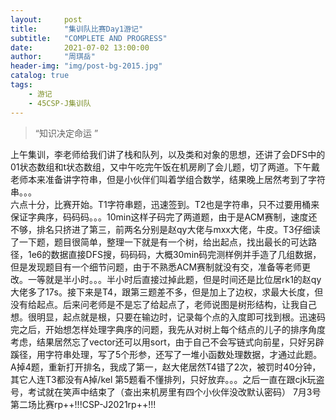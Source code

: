 ```yaml
---
layout:     post
title:      "集训队比赛Day1游记"
subtitle:   "COMPLETE AND PROGRESS"
date:       2021-07-02 13:00:00
author:     "周琪岳"
header-img: "img/post-bg-2015.jpg"
catalog: true
tags:
    - 游记
    - 45CSP-J集训队
---
```


> “知识决定命运 ”

  上午集训，李老师给我们讲了栈和队列，以及类和对象的思想，还讲了会DFS中的01状态数组和t状态数组，又中午吃完午饭在机房刷了会儿题，切了两道。下午戴老师本来准备讲字符串，但是小伙伴们叫着学组合数学，结果晚上居然考到了字符串。。。  
  六点十分，比赛开始。T1字符串题，迅速签到。T2也是字符串，只不过要用桶来保证字典序，码码码。。。10min这样子码完了两道题，由于是ACM赛制，速度还不够，排名只挤进了第三，前两名分别是赵qy大佬与mxx大佬，牛皮。T3仔细读了一下题，题目很简单，整理一下就是有一个树，给出起点，找出最长的可达路径，1e6的数据直接DFS搜，码码码，大概30min码完测样例并手造了几组数据，但是发现题目有一个细节问题，由于不熟悉ACM赛制就没有交，准备等老师更改。一等就是半小时。。。半小时后直接过掉此题，但是时间还是比位居rk1的赵qy大佬多了17s。接下来是T4，跟第三题差不多，但是加上了边权，求最大长度，但没有给起点。后来问老师是不是忘了给起点了，老师说图是树形结构，让我自己想。很明显，起点就是根，只要在输边时，记录每个点的入度即可找到根。迅速码完之后，开始想怎样处理字典序的问题，我先从对树上每个结点的儿子的排序角度考虑，结果居然忘了vector还可以用sort，由于自己不会写链式向前星，只好另辟蹊径，用字符串处理，写了5个形参，还写了一堆小函数处理数据，才通过此题。  
  A掉4题，重新打开排名，我成了第一，赵大佬居然T4错了2次，被罚时40分钟，其它人连T3都没有A掉/kel 第5题看不懂排列，‪只好放弃。。。之后一直在跟cjk玩盗号，考试就在笑声中结束了（查出来机房里有四个小伙伴没改默认密码）
  7月3号第二场比赛rp++!!!CSP-J2021rp++!!!
